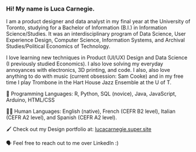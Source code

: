 ### Hi! My name is Luca Carnegie. 

I am a product designer and data analyst in my final year at the University of Toronto, studying for a Bachelor of Information (B.I.) in Information Science/Studies. It was an interdisciplinary program of Data Science, User Experience Design, Computer Science, Information Systems, and Archival Studies/Political Economics of Technology. 

I love learning new techniques in Product (UI/UX) Design and Data Science (I previously studied Economics). I also love solving my everyday annoyances with electronics, 3D printing, and code. I also, also love anything to do with music (current obsession: Sam Cooke) and in my free time I play Trombone in the Hart House Jazz Ensemble at the U of T. 

💾 Programming Languages: R, Python, SQL (novice), Java, JavaScript, Arduino, HTML/CSS

🧑🏻 Human Languages: English (native), French (CEFR B2 level), Italian (CEFR A2 level), and Spanish (CEFR A2 level). 

🖌️ Check out my Design portfolio at: [lucacarnegie.super.site](https://lucacarnegie.super.site/)

🗣️ Feel free to reach out to me over LinkedIn :)

